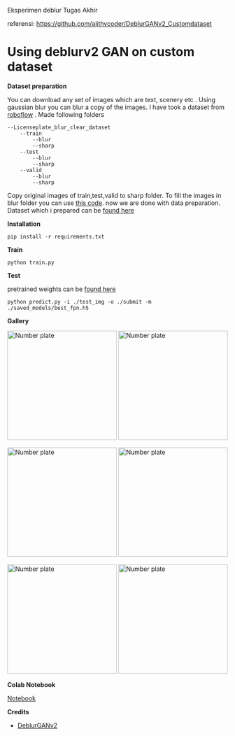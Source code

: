 Eksperimen deblur Tugas Akhir

referensi: https://github.com/ajithvcoder/DeblurGANv2_Customdataset

# Using deblurv2 GAN on custom dataset

**Dataset preparation**

You can download any set of images which are text, scenery etc . Using gaussian blur you can blur a copy of the images.
I have took  a dataset from [roboflow](https://universe.roboflow.com/yashwanthworkspace/numbers-identification) .
Made following folders 
```
--Licenseplate_blur_clear_dataset
    --train
        --blur
        --sharp
    --test
        --blur
        --sharp
    --valid
        --blur
        --sharp
```
Copy original images of train,test,valid to sharp folder. To fill the images in blur folder you can use [this code](./util/blur_image.py). now we are done with data preparation. Dataset which i prepared can be [found here](https://drive.google.com/file/d/1Mk99lU3zJgBkBpHTl0PigJ3UiSX4yyKB/view?usp=sharing)

**Installation**

```pip install -r requirements.txt```

**Train**

```python train.py```

**Test**

pretrained weights can be [found here](https://drive.google.com/file/d/1M0zk2udF6GfGgMI84xCcGrUmnyZGsg1T/view?usp=sharing)

```python predict.py -i ./test_img -o ./submit -m ./saved_models/best_fpn.h5``` 

**Gallery**

<p float="left">
<img src="./assets/13.jpg" alt="Number plate" width="250" height="250"/>
<img src="./assets/13_deblur.jpg" alt="Number plate" width="250" height="250"/>
</p>

<p float="left">
<img src="./assets/100.jpg" alt="Number plate" width="250" height="250">
<img src="./assets/100_deblur.jpg" alt="Number plate" width="250" height="250">
</p>

<p float="left">
<img src="./assets/107.jpg" alt="Number plate" width="250" height="250">
<img src="./assets/107_deblur.jpg" alt="Number plate" width="250" height="250">
</p>

**Colab Notebook**

[Notebook](https://colab.research.google.com/drive/1yHv9dZt_GYQW69RSbShhwR1TChauF9BL?usp=sharing)

**Credits**

- [DeblurGANv2](https://github.com/VITA-Group/DeblurGANv2)

